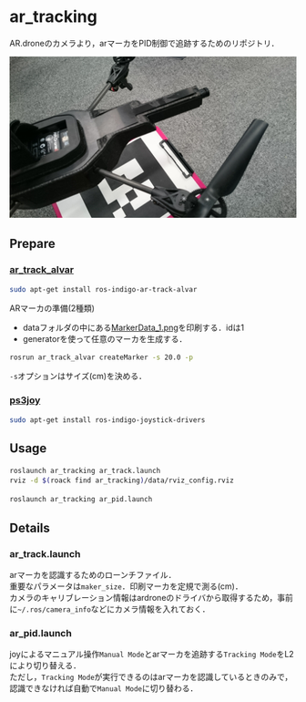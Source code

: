 # ar_tracking

AR.droneのカメラより，arマーカをPID制御で追跡するためのリポジトリ．

![](image/image.JPG)

## Prepare

### [ar_track_alvar](http://wiki.ros.org/ar_track_alvar)

```bash
sudo apt-get install ros-indigo-ar-track-alvar
```

ARマーカの準備(2種類)
* dataフォルダの中にある[MarkerData_1.png](data/MarkerData_1.png)を印刷する．idは1
* generatorを使って任意のマーカを生成する．
```bash
rosrun ar_track_alvar createMarker -s 20.0 -p
```
`-s`オプションはサイズ(cm)を決める．

### [ps3joy](http://wiki.ros.org/ps3joy)

```bash
sudo apt-get install ros-indigo-joystick-drivers
```

## Usage

```bash
roslaunch ar_tracking ar_track.launch
rviz -d $(roack find ar_tracking)/data/rviz_config.rviz

roslaunch ar_tracking ar_pid.launch
```

## Details

### ar_track.launch

arマーカを認識するためのローンチファイル．  
重要なパラメータは`maker_size`．印刷マーカを定規で測る(cm)．  
カメラのキャリブレーション情報はardroneのドライバから取得するため，事前に`~/.ros/camera_info`などにカメラ情報を入れておく．

### ar_pid.launch

joyによるマニュアル操作`Manual Mode`とarマーカを追跡する`Tracking Mode`をL2により切り替える．  
ただし，`Tracking Mode`が実行できるのはarマーカを認識しているときのみで，認識できなければ自動で`Manual Mode`に切り替わる．